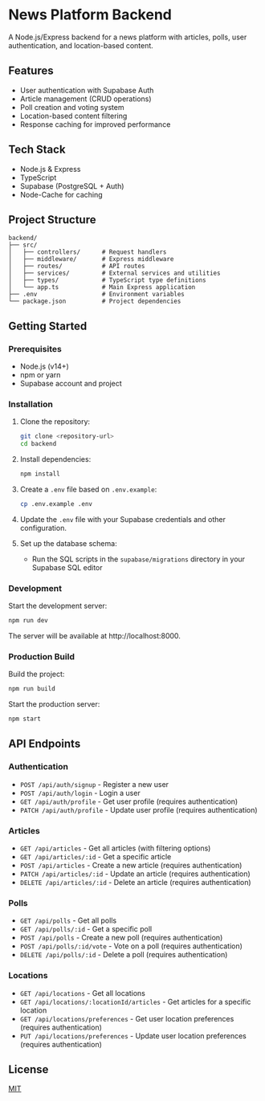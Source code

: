 # News Platform Backend

A Node.js/Express backend for a news platform with articles, polls, user authentication, and location-based content.

## Features

- User authentication with Supabase Auth
- Article management (CRUD operations)
- Poll creation and voting system
- Location-based content filtering
- Response caching for improved performance

## Tech Stack

- Node.js & Express
- TypeScript
- Supabase (PostgreSQL + Auth)
- Node-Cache for caching

## Project Structure

```
backend/
├── src/
│   ├── controllers/      # Request handlers
│   ├── middleware/       # Express middleware
│   ├── routes/           # API routes
│   ├── services/         # External services and utilities
│   ├── types/            # TypeScript type definitions
│   └── app.ts            # Main Express application
├── .env                  # Environment variables
└── package.json          # Project dependencies
```

## Getting Started

### Prerequisites

- Node.js (v14+)
- npm or yarn
- Supabase account and project

### Installation

1. Clone the repository:
   ```bash
   git clone <repository-url>
   cd backend
   ```

2. Install dependencies:
   ```bash
   npm install
   ```

3. Create a `.env` file based on `.env.example`:
   ```bash
   cp .env.example .env
   ```

4. Update the `.env` file with your Supabase credentials and other configuration.

5. Set up the database schema:
   - Run the SQL scripts in the `supabase/migrations` directory in your Supabase SQL editor

### Development

Start the development server:

```bash
npm run dev
```

The server will be available at http://localhost:8000.

### Production Build

Build the project:

```bash
npm run build
```

Start the production server:

```bash
npm start
```

## API Endpoints

### Authentication

- `POST /api/auth/signup` - Register a new user
- `POST /api/auth/login` - Login a user
- `GET /api/auth/profile` - Get user profile (requires authentication)
- `PATCH /api/auth/profile` - Update user profile (requires authentication)

### Articles

- `GET /api/articles` - Get all articles (with filtering options)
- `GET /api/articles/:id` - Get a specific article
- `POST /api/articles` - Create a new article (requires authentication)
- `PATCH /api/articles/:id` - Update an article (requires authentication)
- `DELETE /api/articles/:id` - Delete an article (requires authentication)

### Polls

- `GET /api/polls` - Get all polls
- `GET /api/polls/:id` - Get a specific poll
- `POST /api/polls` - Create a new poll (requires authentication)
- `POST /api/polls/:id/vote` - Vote on a poll (requires authentication)
- `DELETE /api/polls/:id` - Delete a poll (requires authentication)

### Locations

- `GET /api/locations` - Get all locations
- `GET /api/locations/:locationId/articles` - Get articles for a specific location
- `GET /api/locations/preferences` - Get user location preferences (requires authentication)
- `PUT /api/locations/preferences` - Update user location preferences (requires authentication)

## License

[MIT](LICENSE) 